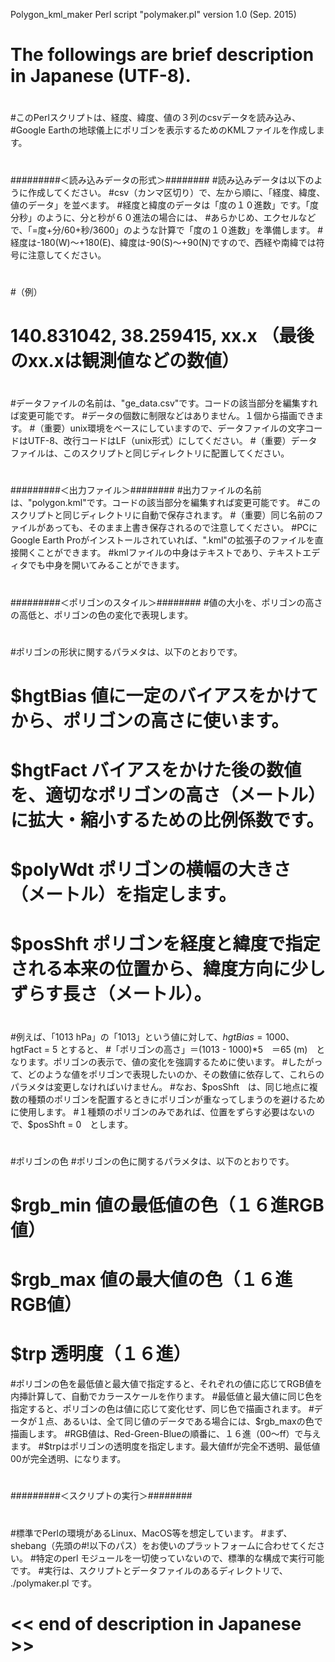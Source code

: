 Polygon_kml_maker
Perl script "polymaker.pl"
version 1.0 (Sep. 2015)
#
# The followings are brief description in Japanese (UTF-8).
#
#このPerlスクリプトは、経度、緯度、値の３列のcsvデータを読み込み、
#Google Earthの地球儀上にポリゴンを表示するためのKMLファイルを作成します。
#
#########＜読み込みデータの形式＞########
#読み込みデータは以下のように作成してください。
#csv（カンマ区切り）で、左から順に、「経度、緯度、値のデータ」を並べます。
#経度と緯度のデータは「度の１０進数」です。「度分秒」のように、分と秒が６０進法の場合には、
#あらかじめ、エクセルなどで、「=度+分/60+秒/3600」のような計算で「度の１０進数」を準備します。
#経度は-180(W)〜+180(E)、緯度は-90(S)〜+90(N)ですので、西経や南緯では符号に注意してください。
#
#（例）
# 140.831042, 38.259415, xx.x  （最後のxx.xは観測値などの数値）
#
#データファイルの名前は、"ge_data.csv"です。コードの該当部分を編集すれば変更可能です。
#データの個数に制限などはありません。１個から描画できます。
#（重要）unix環境をベースにしていますので、データファイルの文字コードはUTF-8、改行コードはLF（unix形式）にしてください。
#（重要）データファイルは、このスクリプトと同じディレクトリに配置してください。
#
#########＜出力ファイル＞########
#出力ファイルの名前は、"polygon.kml"です。コードの該当部分を編集すれば変更可能です。
#このスクリプトと同じディレクトリに自動で保存されます。
#（重要）同じ名前のファイルがあっても、そのまま上書き保存されるので注意してください。
#PCにGoogle Earth Proがインストールされていれば、".kml"の拡張子のファイルを直接開くことができます。
#kmlファイルの中身はテキストであり、テキストエディタでも中身を開いてみることができます。
#
#########＜ポリゴンのスタイル＞########
#値の大小を、ポリゴンの高さの高低と、ポリゴンの色の変化で表現します。
#
#ポリゴンの形状に関するパラメタは、以下のとおりです。
# $hgtBias  値に一定のバイアスをかけてから、ポリゴンの高さに使います。
# $hgtFact  バイアスをかけた後の数値を、適切なポリゴンの高さ（メートル）に拡大・縮小するための比例係数です。
# $polyWdt  ポリゴンの横幅の大きさ（メートル）を指定します。
# $posShft  ポリゴンを経度と緯度で指定される本来の位置から、緯度方向に少しずらす長さ（メートル）。
#
#例えば、「1013 hPa」の「1013」という値に対して、$hgtBias=1000、$hgtFact = 5 とすると、
#「ポリゴンの高さ」＝(1013 - 1000)*5　＝65 (m)　となります。ポリゴンの表示で、値の変化を強調するために使います。
#したがって、どのような値をポリゴンで表現したいのか、その数値に依存して、これらのパラメタは変更しなければいけません。
#なお、$posShft　は、同じ地点に複数の種類のポリゴンを配置するときにポリゴンが重なってしまうのを避けるために使用します。
#１種類のポリゴンのみであれば、位置をずらす必要はないので、$posShft = 0　とします。
#
#ポリゴンの色
#ポリゴンの色に関するパラメタは、以下のとおりです。
# $rgb_min  値の最低値の色（１６進RGB値）
# $rgb_max  値の最大値の色（１６進RGB値）
# $trp      透明度（１６進）
#ポリゴンの色を最低値と最大値で指定すると、それぞれの値に応じてRGB値を内挿計算して、自動でカラースケールを作ります。
#最低値と最大値に同じ色を指定すると、ポリゴンの色は値に応じて変化せず、同じ色で描画されます。
#データが１点、あるいは、全て同じ値のデータである場合には、$rgb_maxの色で描画します。
#RGB値は、Red-Green-Blueの順番に、１６進（00〜ff）で与えます。
#$trpはポリゴンの透明度を指定します。最大値ffが完全不透明、最低値00が完全透明、になります。
#
#########＜スクリプトの実行＞########
#
#標準でPerlの環境があるLinux、MacOS等を想定しています。
#まず、shebang（先頭の#!以下のパス）をお使いのプラットフォームに合わせてください。
#特定のperl モジュールを一切使っていないので、標準的な構成で実行可能です。
#実行は、スクリプトとデータファイルのあるディレクトリで、 ./polymaker.pl  です。
#
#  << end of description in Japanese >>
#
